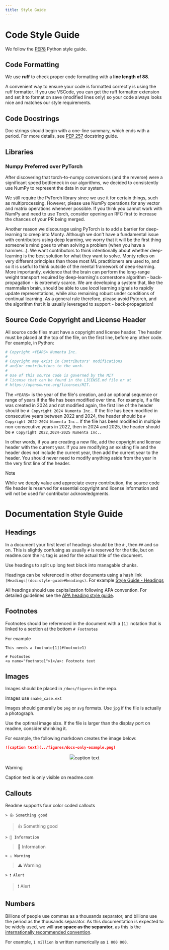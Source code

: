 ```yaml
---
title: Style Guide
---
```

# Code Style Guide

We follow the [PEP8](https://peps.python.org/pep-0008/) Python style guide.

## Code Formatting

We use **ruff** to check proper code formatting with a **line length of 88**.

A convenient way to ensure your code is formatted correctly is using the ruff formatter. If you use VSCode, you can get the ruff formatter extension and set it to format on save (modified lines only) so your code always looks nice and matches our style requirements.

## Code Docstrings

Doc strings should begin with a one-line summary, which ends with a period. For more details, see [PEP 257](https://peps.python.org/pep-0257/) docstring guide.

## Libraries

### Numpy Preferred over PyTorch

After discovering that torch-to-numpy conversions (and the reverse) were a significant speed bottleneck in our algorithms, we decided to consistently use NumPy to represent the data in our system. 

We still require the PyTorch library since we use it for certain things, such as multiprocessing. However, please use NumPy operations for any vector and matrix operations whenever possible. If you think you cannot work with NumPy and need to use Torch, consider opening an RFC first to increase the chances of your PR being merged.

Another reason we discourage using PyTorch is to add a barrier for deep-learning to creep into Monty. Although we don't have a fundamental issue with contributors using deep learning, we worry that it will be the first thing someone's mind goes to when solving a problem (when you have a hammer...). We want contributors to think intentionally about whether deep-learning is the best solution for what they want to solve. Monty relies on very different principles than those most ML practitioners are used to, and so it is useful to think outside of the mental framework of deep-learning. More importantly, evidence that the brain can perform the long-range weight transport required by deep-learning's cornerstone algorithm - back-propagation - is extremely scarce. We are developing a system that, like the mammalian brain, should be able to use _local_ learning signals to rapidly update representations, while also remaining robust under conditions of continual learning. As a general rule therefore, please avoid Pytorch, and the algorithm that it is usually leveraged to support - back-propagation! 

## Source Code Copyright and License Header

All source code files must have a copyright and license header. The header must be placed at the top of the file, on the first line, before any other code. For example, in Python:

```python
# Copyright <YEARS> Numenta Inc.
#
# Copyright may exist in Contributors' modifications
# and/or contributions to the work.
#
# Use of this source code is governed by the MIT
# license that can be found in the LICENSE.md file or at
# https://opensource.org/licenses/MIT.
```

The `<YEARS>` is the year of the file's creation, and an optional sequence or range of years if the file has been modified over time. For example, if a file was created in 2024 and not modified again, the first line of the header should be `# Copyright 2024 Numenta Inc.`. If the file has been modified in consecutive years between 2022 and 2024, the header should be `# Copyright 2022-2024 Numenta Inc.`. If the file has been modified in multiple non-consecutive years in 2022, then in 2024 and 2025, the header should be `# Copyright 2022,2024-2025 Numenta Inc.`.

In other words, if you are creating a new file, add the copyright and license header with the current year. If you are modifying an existing file and the header does not include the current year, then add the current year to the header. You should never need to modify anything aside from the year in the very first line of the header.

> [!NOTE]
> While we deeply value and appreciate every contribution, the source code file header is reserved for essential copyright and license information and will not be used for contributor acknowledgments.

# Documentation Style Guide

## Headings

In a document your first level of headings should be the `#` , then `##` and so on.   This is slightly confusing as usually `#` is reserved for the title, but on readme.com the `h1` tag is used for the actual title of the document.

Use headings to split up long text block into managable chunks.  

Headings can be referenced in other documents using a hash link `[Headings](doc:style-guide#headings)`. For example [Style Guide - Headings](style-guide.md#headings)

All headings should use capitalization following APA convention. For detailed guidelines see the [APA heading style guide](https://apastyle.apa.org/style-grammar-guidelines/capitalization/title-case).

## Footnotes

Footnotes should be referenced in the document with a `[1] `notation that is linked to a section at the bottom `# Footnotes`

For example

```
This needs a footnote[1](#footnote1)

# Footnotes 
<a name="footnote1">1</a>: Footnote text
```

## Images

Images should be placed in `/docs/figures` in the repo. 

Images use `snake_case.ext`

Images should generally be `png` or `svg` formats.  Use `jpg` if the file is actually a photograph.

Use the optimal image size.  If the file is larger than the display port on readme, consider shrinking it. 

For example, the following markdown creates the image below:

```markdown
![caption text](../figures/docs-only-example.png)
```

<div style="text-align:center"><img src="https://files.readme.io/5b9d5a186a651f0ddc17022c3a95e65400991aa56a6d8523abefabd4db1dc6c4-touch_vs_vision.png" /><caption>caption text</caption></div>

> [!WARNING] 
> Caption text is only visible on readme.com


## Callouts

Readme supports four color coded callouts

```
> 👍 Something good
```

> 👍 Something good

```
> 📘 Information
```

> 📘 Information

```
> ⚠️ Warning
```

> ⚠️ Warning

```
> ❗️ Alert
```

> ❗️ Alert

## Numbers

Billions of people use commas as a thousands separator, and billions use the period as the thousands separator.  As this documentation is expected to be widely used, we will **use space as the separator**, as this is the [internationally recommended convention](https://en.wikipedia.org/wiki/Decimal_separator).

For example, `1 million` is written numerically as `1 000 000`.